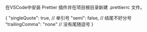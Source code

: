 在VSCode中安装 Prettier 插件并在项目根目录新建 .prettierrc 文件。

{
	"singleQuote": true,	// 单引号
	"semi": false,				// 结尾不好分号
	"trailingComma": "none" // 没有尾随逗号
}